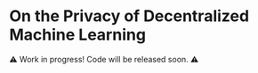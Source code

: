 # On the Privacy of Decentralized Machine Learning

⚠️ Work in progress! Code will be released soon. ⚠️
